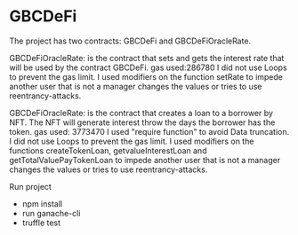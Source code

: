 # GBCDeFiThe project has two contracts: GBCDeFi and GBCDeFiOracleRate.GBCDeFiOracleRate: is the contract that sets and gets the interest rate that will be used by the contract GBCDeFi.gas used:286780I did not use Loops to prevent the gas limit.I used modifiers on the function setRate to impede another user that is not a manager changes the values or tries to use reentrancy-attacks.GBCDeFiOracleRate: is the contract that creates a loan to a borrower by NFT. The NFT will generate interest throw the days the borrower has the token. gas used: 3773470I used "require function" to avoid Data truncation.I did not use Loops to prevent the gas limit.I used modifiers on the functions createTokenLoan, getvalueInterestLoan and getTotalValuePayTokenLoan to impede another user that is not a manager changes the values or tries to use reentrancy-attacks.Run project* npm install* run ganache-cli* truffle test